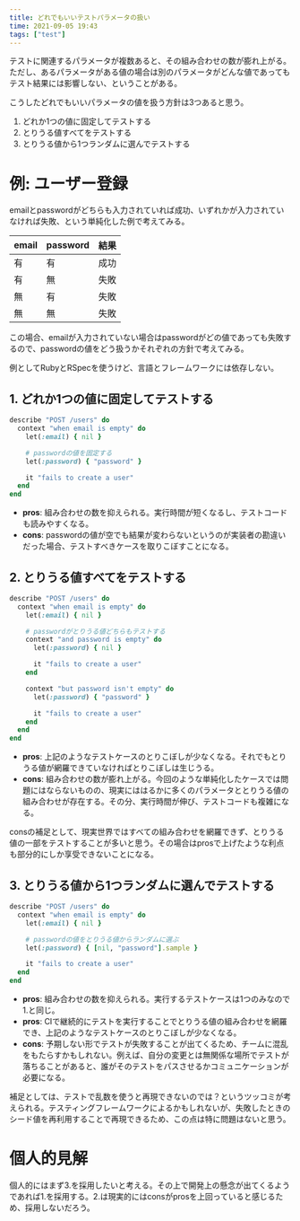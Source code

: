 ```yaml
---
title: どれでもいいテストパラメータの扱い
time: 2021-09-05 19:43
tags: ["test"]
---
```


テストに関連するパラメータが複数あると、その組み合わせの数が膨れ上がる。ただし、あるパラメータがある値の場合は別のパラメータがどんな値であってもテスト結果には影響しない、ということがある。

こうしたどれでもいいパラメータの値を扱う方針は3つあると思う。

1. どれか1つの値に固定してテストする
2. とりうる値すべてをテストする
3. とりうる値から1つランダムに選んでテストする

# 例: ユーザー登録
emailとpasswordがどちらも入力されていれば成功、いずれかが入力されていなければ失敗、という単純化した例で考えてみる。

| email | password | 結果 |
| --- | --- | --- |
| 有 | 有 | 成功 |
| 有 | 無 | 失敗 |
| 無 | 有 | 失敗 |
| 無 | 無 | 失敗 |

この場合、emailが入力されていない場合はpasswordがどの値であっても失敗するので、passwordの値をどう扱うかそれぞれの方針で考えてみる。

例としてRubyとRSpecを使うけど、言語とフレームワークには依存しない。

## 1. どれか1つの値に固定してテストする

```ruby
describe "POST /users" do
  context "when email is empty" do
    let(:email) { nil }

    # passwordの値を固定する
    let(:password) { "password" }

    it "fails to create a user"
  end
end
```

* **pros**: 組み合わせの数を抑えられる。実行時間が短くなるし、テストコードも読みやすくなる。
* **cons**: passwordの値が空でも結果が変わらないというのが実装者の勘違いだった場合、テストすべきケースを取りこぼすことになる。

## 2. とりうる値すべてをテストする

```ruby
describe "POST /users" do
  context "when email is empty" do
    let(:email) { nil }

    # passwordがとりうる値どちらもテストする
    context "and password is empty" do
      let(:password) { nil }

      it "fails to create a user"
    end

    context "but password isn't empty" do
      let(:password) { "password" }

      it "fails to create a user"
    end
  end
end
```

* **pros**: 上記のようなテストケースのとりこぼしが少なくなる。それでもとりうる値が網羅できていなければとりこぼしは生じうる。
* **cons**: 組み合わせの数が膨れ上がる。今回のような単純化したケースでは問題にはならないものの、現実にははるかに多くのパラメータととりうる値の組み合わせが存在する。その分、実行時間が伸び、テストコードも複雑になる。

consの補足として、現実世界ではすべての組み合わせを網羅できず、とりうる値の一部をテストすることが多いと思う。その場合はprosで上げたような利点も部分的にしか享受できないことになる。

## 3. とりうる値から1つランダムに選んでテストする

```ruby
describe "POST /users" do
  context "when email is empty" do
    let(:email) { nil }

    # passwordの値をとりうる値からランダムに選ぶ
    let(:password) { [nil, "password"].sample }

    it "fails to create a user"
  end
end
```

* **pros**: 組み合わせの数を抑えられる。実行するテストケースは1つのみなので1.と同じ。
* **pros**: CIで継続的にテストを実行することでとりうる値の組み合わせを網羅でき、上記のようなテストケースのとりこぼしが少なくなる。
* **cons**: 予期しない形でテストが失敗することが出てくるため、チームに混乱をもたらすかもしれない。例えば、自分の変更とは無関係な場所でテストが落ちることがあると、誰がそのテストをパスさせるかコミュニケーションが必要になる。

補足としては、テストで乱数を使うと再現できないのでは？というツッコミが考えられる。テスティングフレームワークによるかもしれないが、失敗したときのシード値を再利用することで再現できるため、この点は特に問題はないと思う。

# 個人的見解
個人的にはまず3.を採用したいと考える。その上で開発上の懸念が出てくるようであれば1.を採用する。2.は現実的にはconsがprosを上回っていると感じるため、採用しないだろう。
